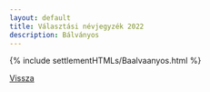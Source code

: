 ```yaml
---
layout: default
title: Választási névjegyzék 2022
description: Bálványos
---
```


{% include settlementHTMLs/Baalvaanyos.html %}

[Vissza](./)